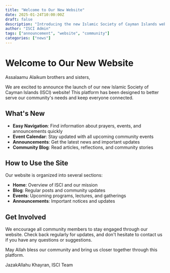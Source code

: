 ```yaml
---
title: "Welcome to Our New Website"
date: 2025-01-24T10:00:00Z
draft: false
description: "Introducing the new Islamic Society of Cayman Islands website with improved features and community resources."
author: "ISCI Admin"
tags: ["announcement", "website", "community"]
categories: ["news"]
---
```


# Welcome to Our New Website

Assalaamu Alaikum brothers and sisters,

We are excited to announce the launch of our new Islamic Society of Cayman Islands (ISCI) website! This platform has been designed to better serve our community's needs and keep everyone connected.

## What's New

- **Easy Navigation**: Find information about prayers, events, and announcements quickly
- **Event Calendar**: Stay updated with all upcoming community events
- **Announcements**: Get the latest news and important updates
- **Community Blog**: Read articles, reflections, and community stories

## How to Use the Site

Our website is organized into several sections:

- **Home**: Overview of ISCI and our mission
- **Blog**: Regular posts and community updates
- **Events**: Upcoming programs, lectures, and gatherings
- **Announcements**: Important notices and updates

## Get Involved

We encourage all community members to stay engaged through our website. Check back regularly for updates, and don't hesitate to contact us if you have any questions or suggestions.

May Allah bless our community and bring us closer together through this platform.

JazakAllahu Khayran,
ISCI Team
